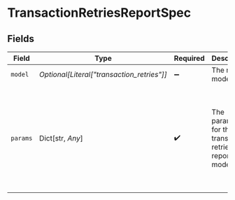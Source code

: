 # TransactionRetriesReportSpec


## Fields

| Field                                                                                               | Type                                                                                                | Required                                                                                            | Description                                                                                         | Example                                                                                             |
| --------------------------------------------------------------------------------------------------- | --------------------------------------------------------------------------------------------------- | --------------------------------------------------------------------------------------------------- | --------------------------------------------------------------------------------------------------- | --------------------------------------------------------------------------------------------------- |
| `model`                                                                                             | *Optional[Literal["transaction_retries"]]*                                                          | :heavy_minus_sign:                                                                                  | The report model type.                                                                              | transaction_retries                                                                                 |
| `params`                                                                                            | Dict[str, *Any*]                                                                                    | :heavy_check_mark:                                                                                  | The parameters for the transaction retries report model.                                            | {<br/>"filters": {<br/>"created_at": {<br/>"end": "2024-05-31T23:59:59Z",<br/>"start": "2024-05-01T00:00:00Z"<br/>}<br/>}<br/>} |
